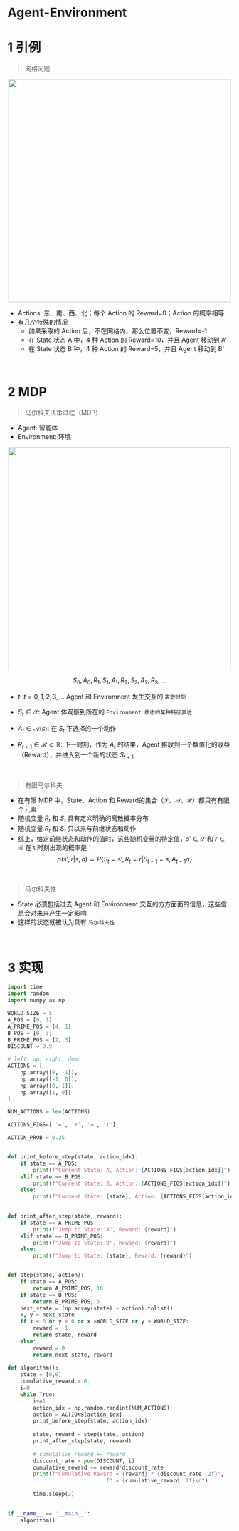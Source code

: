 &emsp;
# Agent-Environment
# 1 引例
>网格问题

<div align=center><image src="imgs/grid_world.png" width=500></div>

- Actions: 东、南、西、北；每个 Action 的 Reward=0；Action 的概率相等
- 有几个特殊的情况
    - 如果采取的 Action 后，不在网格内，那么位置不变，Reward=-1
    - 在 State 状态 A 中，4 种 Action 的 Reward=10，并且 Agent 移动到 A'
    - 在 State 状态 B 种，4 种 Action 的 Reward=5，并且 Agent 移动到 B'

&emsp;
# 2 MDP
>马尔科夫决策过程（MDP）
- Agent: 智能体
- Environment: 环境
<div align=center>
    <image src="./imgs/agent-environment.png" width=500>
</div>

$$S_0, A_0, R_1, S_1, A_1, R_2, S_2, A_2, R_3, ...$$

- $t$: $t=0, 1, 2, 3, ...$ Agent 和 Environment 发生交互的 `离散时刻`

- $S_t \in \mathcal{S}$: Agent 体观察到所在的 `Environment 状态的某种特征表达`
- $A_t \in \mathcal{A}(s)$: 在 $S_t$ 下选择的一个动作
- $R_{t+1} \in \mathcal{R} \subset \mathbb{R}$: 下一时刻，作为 $A_t$ 的结果，Agent 接收到一个数值化的收益（Reward），并进入到一个新的状态 $S_{t+1}$

&emsp;
>有限马尔科夫
- 在有限 MDP 中，State、Action 和 Reward的集合（$\mathcal{S}$、$\mathcal{A}$、$\mathcal{R}$）都只有有限个元素
- 随机变量 $R_t$ 和 $S_t$ 具有定义明确的离散概率分布
- 随机变量 $R_t$ 和 $S_t$ 只以来与前继状态和动作
- 综上，给定前继状态和动作的值时，这些随机变量的特定值，$s' \in \mathcal{S}$ 和 $r \in \mathcal{R}$ 在 t 时刻出现的概率是：
$$p(s', r | s, a) \doteq P\{S_t = s', R_t=r | S_{t-1}=s, A_{t-1}a\}$$


&emsp;
>马尔科夫性
- State 必须包括过去 Agent 和 Environment 交互的方方面面的信息，这些信息会对未来产生一定影响
- 这样的状态就被认为具有 `马尔科夫性`


&emsp;
# 3 实现

```py
import time
import random
import numpy as np

WORLD_SIZE = 5
A_POS = [0, 1]
A_PRIME_POS = [4, 1]
B_POS = [0, 3]
B_PRIME_POS = [2, 3]
DISCOUNT = 0.9

# left, up, right, down
ACTIONS = [
    np.array([0, -1]), 
    np.array([-1, 0]), 
    np.array([0, 1]), 
    np.array([1, 0])
]

NUM_ACTIONS = len(ACTIONS)

ACTIONS_FIGS=[ '←', '↑', '→', '↓']

ACTION_PROB = 0.25


def print_before_step(state, action_idx):
    if state == A_POS:
        print(f"Current State: A, Action: {ACTIONS_FIGS[action_idx]}")
    elif state == B_POS:
        print(f"Current State: B, Action: {ACTIONS_FIGS[action_idx]}")
    else:
        print(f"Current State: {state}, Action: {ACTIONS_FIGS[action_idx]}")
            

def print_after_step(state, reward):
    if state == A_PRIME_POS:
        print(f"Jump to State: A', Reward: {reward}")
    elif state == B_PRIME_POS:
        print(f"Jump to State: B', Reward: {reward}")
    else:
        print(f"Jump to State: {state}, Reward: {reward}")


def step(state, action):
    if state == A_POS:
        return A_PRIME_POS, 10
    if state == B_POS:
        return B_PRIME_POS, 5
    next_state = (np.array(state) + action).tolist()
    x, y = next_state
    if x < 0 or y < 0 or x >WORLD_SIZE or y > WORLD_SIZE:
        reward = -1.
        return state, reward
    else:
        reward = 0
        return next_state, reward
    
def algorithm():
    state = [0,0]
    cumulative_reward = 0.
    i=0
    while True:
        i+=1
        action_idx = np.random.randint(NUM_ACTIONS)
        action = ACTIONS[action_idx]
        print_before_step(state, action_idx)
        
        state, reward = step(state, action)
        print_after_step(state, reward)
        
        # cumulative_reward += reward
        discount_rate = pow(DISCOUNT, i)
        cumulative_reward += reward*discount_rate
        print(f"Cumulative Reward = {reward} * {discount_rate:.2f}",
                               f" = {cumulative_reward:.2f}\n")
        
        time.sleep(2)

        
if __name__ == '__main__':
    algorithm()

```